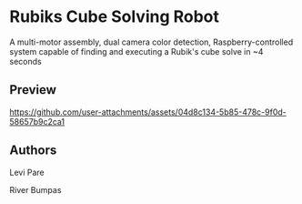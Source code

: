 # Rubiks Cube Solving Robot
A multi-motor assembly, dual camera color detection, Raspberry-controlled system capable of finding and executing a Rubik's cube solve in ~4 seconds

## Preview
https://github.com/user-attachments/assets/04d8c134-5b85-478c-9f0d-58657b9c2ca1

## Authors
Levi Pare

River Bumpas

